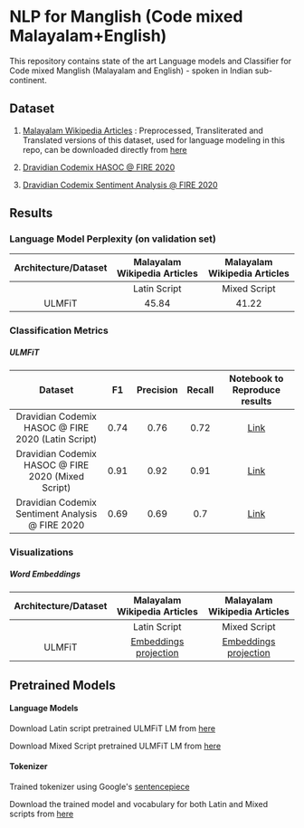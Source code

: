 # NLP for Manglish (Code mixed Malayalam+English)

This repository contains state of the art Language models and
 Classifier for Code mixed Manglish (Malayalam and English) - 
 spoken in Indian sub-continent. 
  
  
## Dataset

1. [Malayalam Wikipedia Articles](https://www.kaggle.com/disisbig/malayalam-wikipedia-articles) : 
Preprocessed, Transliterated and Translated versions of this dataset, used for 
language modeling in this repo, can be downloaded directly from [here](https://drive.google.com/drive/folders/1M4Sx_clF0iP1y-JG3OhfacFKTDoHXCR1?usp=sharing)

2. [Dravidian Codemix HASOC @ FIRE 2020](https://sites.google.com/view/dravidian-codemix-fire2020/overview)

3. [Dravidian Codemix Sentiment Analysis @ FIRE 2020](https://dravidian-codemix.github.io/2020/)


## Results

### Language Model Perplexity (on validation set)


| Architecture/Dataset | Malayalam Wikipedia Articles | Malayalam Wikipedia Articles |
|:--------------------:|:----------------------------:|:----------------------------:|
|                      |         Latin Script         |         Mixed Script         |
|        ULMFiT        |             45.84            |             41.22            |


### Classification Metrics

##### ULMFiT

| Dataset | F1 | Precision | Recall | Notebook to Reproduce results |
|:--------:|:----:|:----:|:----:|:----:|
| Dravidian Codemix HASOC @ FIRE 2020 (Latin Script) |  0.74  |  0.76  |  0.72  | [Link](https://github.com/goru001/nlp-for-manglish/blob/master/classification/classification_model_hasoc.ipynb) |
| Dravidian Codemix HASOC @ FIRE 2020 (Mixed Script) |  0.91  |  0.92  |  0.91  | [Link](https://github.com/goru001/nlp-for-manglish/blob/master/classification/classification_model_hasoc.ipynb) |
| Dravidian Codemix Sentiment Analysis @ FIRE 2020 |  0.69  |  0.69 | 0.7 | [Link](https://github.com/goru001/nlp-for-manglish/blob/master/classification/classification_model_dc_fire.ipynb) |


### Visualizations
 
##### Word Embeddings

| Architecture/Dataset |                                                                                   Malayalam Wikipedia Articles                                                                                  |                                                                                   Malayalam Wikipedia Articles                                                                                  |
|:--------------------:|:-----------------------------------------------------------------------------------------------------------------------------------------------------------------------------------------------:|:-----------------------------------------------------------------------------------------------------------------------------------------------------------------------------------------------:|
|                      |                                                                                           Latin Script                                                                                          |                                                                                           Mixed Script                                                                                          |
|        ULMFiT        | [Embeddings projection](https://projector.tensorflow.org/?config=https://raw.githubusercontent.com/goru001/nlp-for-manglish/master/language-model/embedding_projector_config_latin_script.json) | [Embeddings projection](https://projector.tensorflow.org/?config=https://raw.githubusercontent.com/goru001/nlp-for-manglish/master/language-model/embedding_projector_config_mixed_script.json) |


## Pretrained Models

#### Language Models 

Download Latin script pretrained ULMFiT LM from [here](https://drive.google.com/drive/folders/1heJyR6_lfVa_3KcnRwo45C6moCkPYXxd?usp=sharing)

Download Mixed Script pretrained ULMFiT LM from [here](https://drive.google.com/drive/folders/1v7ZTfjzhO5rz2OC8-qtgSdP3nv_JAdwt?usp=sharing)

#### Tokenizer

Trained tokenizer using Google's [sentencepiece](https://github.com/google/sentencepiece)

Download the trained model and vocabulary for both Latin and Mixed scripts
 from [here](https://drive.google.com/drive/folders/1zZsRR56jU1P-iVsJGyHli9MxMhALzXhi?usp=sharing)
